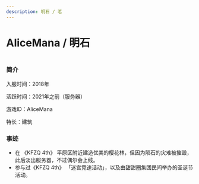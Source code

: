 ```yaml
---
description: 明石 / 茗
---
```


# AliceMana / 明石

<figure><img src="https://webstatic-zijgame-1258074638.cos.ap-shanghai.myqcloud.com/img/wiki/player_img_alicemana.png" alt=""><figcaption></figcaption></figure>

### 简介

入服时间：2018年

活跃时间：2021年之前（服务器）

游戏ID：AliceMana

特长：建筑

### 事迹

* 在 《KFZQ 4th》 平原区附近建造优美的樱花林，但因为陨石的灾难被摧毁，此后淡出服务器，不过偶尔会上线。
* 参与过《KFZQ 4th》 「迷宫竞速活动」，以及由甜甜圈集团民间举办的圣诞节活动。
